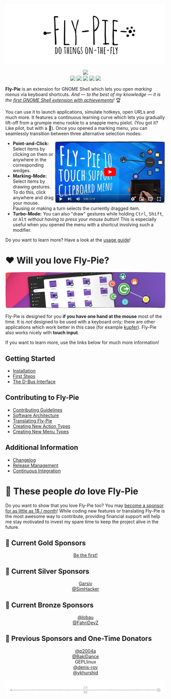 <p align="center">
  <img src ="docs/pics/logo.gif" />
</p>

<p align="center">
  <a href="https://extensions.gnome.org/extension/3433/fly-pie"><img src="https://img.shields.io/badge/Download-extensions.gnome.org-e67f4d.svg?logo=gnome&logoColor=lightgrey&labelColor=303030" /></a>
  <br />
  <a href="https://github.com/Schneegans/Fly-Pie/actions"><img src="https://github.com/Schneegans/Fly-Pie/workflows/Checks/badge.svg?branch=develop" /></a>
  <a href="https://hosted.weblate.org/engage/fly-pie/"><img src="https://img.shields.io/weblate/progress/fly-pie?label=Translated&logo=weblate&logoColor=lightgray&labelColor=303030" /></a>
  <a href="LICENSE"><img src="https://img.shields.io/badge/License-MIT-purple.svg?labelColor=303030" /></a>
  <a href="scripts/cloc.sh"><img src="https://img.shields.io/endpoint?url=https://gist.githubusercontent.com/Schneegans/8f6459c2417de7534f64d98360dde865/raw/loc.json" /></a>
  <a href="scripts/cloc.sh"><img src="https://img.shields.io/endpoint?url=https://gist.githubusercontent.com/Schneegans/8f6459c2417de7534f64d98360dde865/raw/comments.json" /></a>
</p>

**Fly-Pie** is an extension for GNOME Shell which lets you open _marking menus_ via keyboard shortcuts. _And — to the best of my knowledge — it is the <a href="https://www.youtube.com/watch?v=Lj-uefp36Jk">first GNOME Shell extension with achievements</a>!_ :trophy:

You can use it to launch applications, simulate hotkeys, open URLs and much more.
It features a continuous learning curve which lets you gradually lift-off from a grumpie menu rookie to a snappie menu pielot.
(You got it? Like pilot, but with a :cake:).
Once you opened a marking menu, you can seamlessly transition between three alternative selection modes:

<a href="https://youtu.be/BGXtckqhEIk"><img align="right" width="350px" src ="docs/pics/player6.jpg" /></a>

* **Point-and-Click:** Select items by clicking on them or anywhere in the corresponding wedges.
* **Marking-Mode:** Select items by drawing gestures. To do this, click anywhere and drag your mouse. Pausing or making a turn selects the currently dragged item.
* **Turbo-Mode:** You can also "draw" gestures while holding <kbd>Ctrl</kbd>, <kbd>Shift</kbd>, or <kbd>Alt</kbd> _without having to press your mouse button_! This is especially useful when you opened the menu with a shortcut involving such a modifier.

Do you want to learn more? Have a look at the [usage guide](docs/first-steps.md)!

# :heart: Will you love Fly-Pie?

<p align="center">
  <img src ="docs/pics/banner-05.jpg" />
</p>

Fly-Pie is designed for you **if you have one hand at the mouse** most of the time.
It is _not_ designed to be used with a keyboard only; there are other
applications which work better in this case (for example [kupfer](https://github.com/kupferlauncher/kupfer)).
Fly-Pie also works nicely with **touch input**.

If you want to learn more, use the links below for much more information!

## Getting Started

* [Installation](docs/installation.md)
* [First Steps](docs/first-steps.md)
* [The D-Bus Interface](docs/dbus-interface.md)

## Contributing to Fly-Pie

* [Contributing Guidelines](docs/contributing.md)
* [Software Architecture](docs/software-architecture.md)
* [Translating Fly-Pie](docs/translating.md)
* [Creating New Action Types](docs/creating-actions.md)
* [Creating New Menu Types](docs/creating-menus.md)

## Additional Information

* [Changelog](docs/changelog.md)
* [Release Management](docs/release-management.md)
* [Continuous Integration](docs/continuous-integration.md)

# :revolving_hearts: These people _do_ love Fly-Pie

Do you want to show that you love Fly-Pie too? You may <a href="https://github.com/sponsors/Schneegans">become a sponsor for as little as 1$ / month</a>!
While coding new features or translating Fly-Pie is the most awesome way to contribute, providing financial support will help me stay motivated to invest my spare time to keep the project alive in the future.

## :1st_place_medal: Current Gold Sponsors
<p align="center">
  <a href="https://github.com/sponsors/Schneegans">Be the first!</a>
</p>

## :2nd_place_medal: Current Silver Sponsors
<p align="center">
  <a href="https://www.llorachdevs.com/Home">Garsiv</a><br>
  <a href="https://github.com/SimHacker">@SimHacker</a><br>
</p>

## :3rd_place_medal: Current Bronze Sponsors
<p align="center">
  <a href="https://github.com/lobau">@lobau</a><br>
  <a href="https://github.com/FahriDevZ">@FahriDevZ</a>
</p>

## :medal_sports: Previous Sponsors and One-Time Donators
<p align="center">
  <a href="https://github.com/p2004a">@p2004a</a><br>
  <a href="https://github.com/BakiDance">@BakiDance</a><br>
  GEPLlinux<br>
  <a href="https://github.com/denis-roy">@denis-roy</a><br>
  <a href="https://github.com/ykhurshid">@ykhurshid</a>
</p>

<p align="center"><img src ="docs/pics/hr.svg" /></p>
